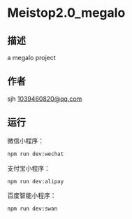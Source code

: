 # Meistop2.0_megalo

## 描述

a megalo project

## 作者

sjh <1039460820@qq.com>

## 运行

微信小程序：

```bash
npm run dev:wechat
```

支付宝小程序：

```bash
npm run dev:alipay
```

百度智能小程序：

```bash
npm run dev:swan
```